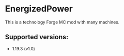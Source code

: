 # EnergizedPower
This is a technology Forge MC mod with many machines.
## Supported versions:
- 1.19.3 (v1.0)